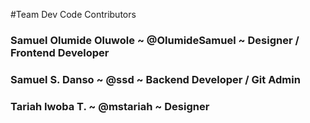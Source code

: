 #Team Dev Code Contributors

### Samuel Olumide Oluwole  ~ @OlumideSamuel  ~	Designer / Frontend Developer

### Samuel S. Danso ~ @ssd  ~ Backend Developer / Git Admin 

### Tariah Iwoba T. ~ @mstariah ~ Designer 
